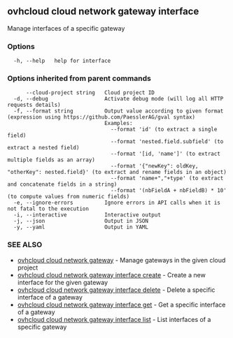 ## ovhcloud cloud network gateway interface

Manage interfaces of a specific gateway

### Options

```
  -h, --help   help for interface
```

### Options inherited from parent commands

```
      --cloud-project string   Cloud project ID
  -d, --debug                  Activate debug mode (will log all HTTP requests details)
  -f, --format string          Output value according to given format (expression using https://github.com/PaesslerAG/gval syntax)
                               Examples:
                                 --format 'id' (to extract a single field)
                                 --format 'nested.field.subfield' (to extract a nested field)
                                 --format '[id, 'name']' (to extract multiple fields as an array)
                                 --format '{"newKey": oldKey, "otherKey": nested.field}' (to extract and rename fields in an object)
                                 --format 'name+","+type' (to extract and concatenate fields in a string)
                                 --format '(nbFieldA + nbFieldB) * 10' (to compute values from numeric fields)
  -e, --ignore-errors          Ignore errors in API calls when it is not fatal to the execution
  -i, --interactive            Interactive output
  -j, --json                   Output in JSON
  -y, --yaml                   Output in YAML
```

### SEE ALSO

* [ovhcloud cloud network gateway](ovhcloud_cloud_network_gateway.md)	 - Manage gateways in the given cloud project
* [ovhcloud cloud network gateway interface create](ovhcloud_cloud_network_gateway_interface_create.md)	 - Create a new interface for the given gateway
* [ovhcloud cloud network gateway interface delete](ovhcloud_cloud_network_gateway_interface_delete.md)	 - Delete a specific interface of a gateway
* [ovhcloud cloud network gateway interface get](ovhcloud_cloud_network_gateway_interface_get.md)	 - Get a specific interface of a gateway
* [ovhcloud cloud network gateway interface list](ovhcloud_cloud_network_gateway_interface_list.md)	 - List interfaces of a specific gateway


